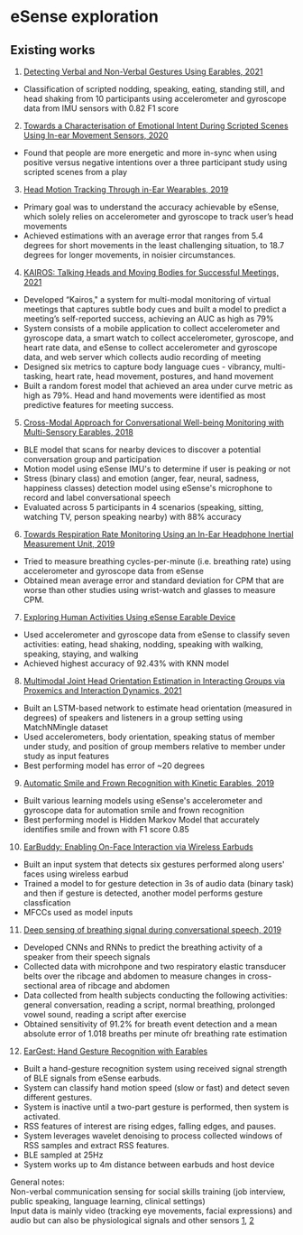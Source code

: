 # eSense exploration

## Existing works
1. [Detecting Verbal and Non-Verbal Gestures Using Earables, 2021](https://www.esense.io/earcomp2021/EarComp-PreACM.pdf)  
- Classification of scripted nodding, speaking, eating, standing still, and head shaking from 10 participants using accelerometer and gyroscope data from IMU sensors with 0.82 F1 score

2. [Towards a Characterisation of Emotional Intent During Scripted Scenes Using In-ear Movement Sensors, 2020](https://dl.acm.org/doi/10.1145/3410531.3414292)  
- Found that people are more energetic and more in-sync when using positive versus negative intentions over a three participant study using scripted scenes from a play

3. [Head Motion Tracking Through in-Ear Wearables, 2019](https://dl.acm.org/doi/abs/10.1145/3345615.3361131)
- Primary goal was to understand the accuracy achievable by eSense, which solely relies on accelerometer and gyroscope to track user’s head movements
- Achieved estimations with an average error that ranges from 5.4 degrees for short movements in the least challenging situation, to 18.7 degrees for longer movements, in noisier circumstances. 

4. [KAIROS: Talking Heads and Moving Bodies for Successful Meetings, 2021](https://dl.acm.org/doi/pdf/10.1145/3446382.3448361)
- Developed “Kairos," a system for multi-modal monitoring of virtual meetings that captures subtle body cues and built a model to predict a meeting’s self-reported success, achieving an AUC as high as 79%
- System consists of a mobile application to collect accelerometer and gyroscope data, a smart watch to collect accelerometer, gyroscope, and heart rate data, and eSense to collect accelerometer and gyroscope data, and web server which collects audio recording of meeting
- Designed six metrics to capture body language cues - vibrancy, multi-tasking, heart rate, head movement, postures, and hand movement 
- Built a random forest model that achieved an area under curve metric as high as 79%. Head and hand movements were identified as most predictive features for meeting success.  

5. [Cross-Modal Approach for Conversational Well-being Monitoring with Multi-Sensory Earables, 2018](https://akhilmathurs.github.io/papers/min_wellcomp18.pdf)
- BLE model that scans for nearby devices to discover a potential conversation group and participation
- Motion model using eSense IMU's to determine if user is peaking or not
- Stress (binary class) and emotion (anger, fear, neural, sadness, happiness classes) detection model using eSense's microphone to record and label conversational speech
- Evaluated across 5 participants in 4 scenarios (speaking, sitting, watching TV, person speaking nearby) with 88% accuracy

6. [Towards Respiration Rate Monitoring Using an In-Ear Headphone Inertial Measurement Unit, 2019](https://www.esense.io/earcomp/EarComp-PreACM.pdf)
- Tried to measure breathing cycles-per-minute (i.e. breathing rate) using accelerometer and gyroscope data from eSense
- Obtained mean average error and standard deviation for CPM that are worse than other studies using wrist-watch and glasses to measure CPM.

7. [Exploring Human Activities Using eSense Earable Device](https://link.springer.com/chapter/10.1007/978-981-15-8944-7_11)
- Used accelerometer and gyroscope data from eSense to classify seven activities: eating, head shaking, nodding, speaking with walking, speaking, staying, and walking
- Achieved highest accuracy of 92.43% with KNN model

8. [Multimodal Joint Head Orientation Estimation in Interacting Groups via Proxemics and Interaction Dynamics, 2021](https://dl.acm.org/doi/pdf/10.1145/3448122)
- Built an LSTM-based network to estimate head orientation (measured in degrees) of speakers and listeners in a group setting using MatchNMingle dataset
- Used accelerometers, body orientation, speaking status of member under study, and position of group members relative to member under study as input features
- Best performing model has error of ~20 degrees

9. [Automatic Smile and Frown Recognition with Kinetic Earables, 2019](https://dl.acm.org/doi/pdf/10.1145/3311823.3311869)
- Built various learning models using eSense's accelerometer and gyroscope data for automation smile and frown recognition
- Best performing model is Hidden Markov Model that accurately identifies smile and frown with F1 score 0.85

10. [EarBuddy: Enabling On-Face Interaction via Wireless Earbuds](https://dl.acm.org/doi/pdf/10.1145/3313831.3376836)
- Built an input system that detects six gestures performed along users' faces using wireless earbud
- Trained a model to for gesture detection in 3s of audio data (binary task) and then if gesture is detected, another model performs gesture classfication
- MFCCs used as model inputs

11. [Deep sensing of breathing signal during conversational speech, 2019](https://repository.ubn.ru.nl/bitstream/handle/2066/214126/1/214126.pdf)
- Developed CNNs and RNNs to predict the breathing activity of a speaker from their speech signals
- Collected data with microhpone and two respiratory elastic transducer belts over the ribcage and abdomen to measure changes in cross-sectional area of ribcage and abdomen
- Data collected from health subjects conducting the following activities: general conversation, reading a script, normal breathing, prolonged vowel sound, reading a script after exercise
- Obtained sensitivity of 91.2% for breath event detection and a mean absolute error of 1.018 breaths per minute ofr breathing rate estimation

12. [EarGest: Hand Gesture Recognition with Earables](https://ieeexplore.ieee.org/stamp/stamp.jsp?tp=&arnumber=9918622)
- Built a hand-gesture recognition system using received signal strength of BLE signals from eSense earbuds.
- System can classify hand motion speed (slow or fast) and detect seven different gestures.
- System is inactive until a two-part gesture is performed, then system is activated.
- RSS features of interest are rising edges, falling edges, and pauses.
- System leverages wavelet denoising to process collected windows of RSS samples and extract RSS features.
- BLE sampled at 25Hz
- System works up to 4m distance between earbuds and host device


General notes:   
Non-verbal communication sensing for social skills training (job interview, public speaking, language learning, clinical settings)   
Input data is mainly video (tracking eye movements, facial expressions) and audio but can also be physiological signals and other sensors [1](https://ieeexplore.ieee.org/stamp/stamp.jsp?tp=&arnumber=6798633), [2](https://dl.acm.org/doi/pdf/10.1145/3134679)
